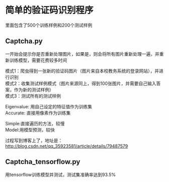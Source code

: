 # 简单的验证码识别程序  
  
里面包含了500个训练样例和200个测试样例  
  
## Captcha.py  
一开始会提示你是否重新处理图片，如果是，则会将所有图片重新处理一遍，并重新训练模型，需要花费较多时间

模式1：爬虫得到一张新的验证码图片（图片来自本校教务系统的登录网站），并进行识别  
模式2：收集测试样例模式（图片来源同上，得到100张图片，并需要自己输入答案，作为新的测试样例）  
模式3：测试所有的测试样例  
  
  
Eigenvalue: 用自己设定的特征值作为训练集  
Accurate: 直接用像素作为训练集  
  
  
Simple:直接遍历的方法，较慢  
Model:用模型预测，较快

过程写到博客上了，地址是：http://blog.csdn.net/qq_35923581/article/details/79487579 

## Captcha_tensorflow.py  
用tensorflow训练模型并测试，测试集准确率达到93.5%  